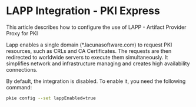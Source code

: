 # LAPP Integration - PKI Express

This article describes how to configure the use of LAPP - Artifact Provider Proxy for PKI

Lapp enables a single domain (*.lacunasoftware.com) to request PKI resources, such as CRLs and CA Certificates. The requests are then redirected to worldwide servers to execute them simultaneously. It simplifies network and infrastructure managing and creates high availability connections.

By default, the integration is disabled. To enable it, you need the following command:

```sh
pkie config --set lappEnabled=true
```
